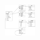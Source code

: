 <img src="/01-modelado/images/diagram.png" alt="MarineGEO circle logo" style="height: 100px; width:100px;"/>
